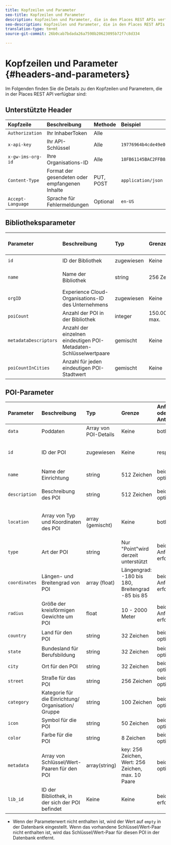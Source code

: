 ```yaml
---
title: Kopfzeilen und Parameter
seo-title: Kopfzeilen und Parameter
description: Kopfzeilen und Parameter, die in den Places REST APIs verfügbar sind.
seo-description: Kopfzeilen und Parameter, die in den Places REST APIs verfügbar sind.
translation-type: tm+mt
source-git-commit: 26b0cab7bdada26a7598b20623095b72f7c8d334

---
```



# Kopfzeilen und Parameter {#headers-and-parameters}

Im Folgenden finden Sie die Details zu den Kopfzeilen und Parametern, die in der Places REST API verfügbar sind:

## Unterstützte Header

| Kopfzeile | Beschreibung | Methode | Beispiel |
| :--- | :--- | :--- | :--- |
| `Authorization` | Ihr InhaberToken | Alle |  |
| `x-api-key` | Ihr API-Schlüssel | Alle | `19776964b4cde49e08d8f62e5824f777b` |
| `x-gw-ims-org-id` | Ihre Organisations-ID | Alle | `18FB61145BAC2FFB0A494777@AdobeOrg` |
| `Content-Type` | Format der gesendeten oder empfangenen Inhalte | PUT, POST | `application/json` |
| `Accept-Language` | Sprache für Fehlermeldungen | Optional | `en-US` |

## Bibliotheksparameter

| Parameter | Beschreibung | Typ | Grenze | Anforderung oder Antwort | Beispiel |
| :--- | :--- | :--- | :--- | :--- | :--- |
| `id` | ID der Bibliothek | zugewiesen | Keine | Antwort | `"id": "b2488788-2d2a-462b-b1a2-305272777dda"` |
| `name` | Name der Bibliothek | string | 256 Zeichen | beide in Anforderung erforderlich | `"name": "Amazing Places"` |
| `orgID` | Experience Cloud-Organisations-ID des Unternehmens | zugewiesen | Keine | Antwort | `"orgID": "777F20F55BACA09E0A495D8F@AdobeOrg"` |
| `poiCount` | Anzahl der POI in der Bibliothek | integer | 150.000 max. | Antwort | `"poiCount": 25149` |
| `metadataDescriptors` | Anzahl der einzelnen eindeutigen POI-Metadaten-Schlüsselwertpaare | gemischt | Keine | Antwort |  |
| `poiCountInCities` | Anzahl für jeden eindeutigen POI-Stadtwert | gemischt | Keine | Antwort |  |

## POI-Parameter

| Parameter | Beschreibung | Typ | Grenze | Anforderung oder Antwort | Beispiel |
| :--- | :--- | :--- | :--- | :--- | :--- |
| `data` | Poddaten | Array von POI-Details | Keine | both |  |
| `id` | ID der POI | zugewiesen | Keine | response | `"id": "1455462b-7f9c-4220-9f42-5bbce777a0d1"` |
| `name` | Name der Einrichtung | string | 512 Zeichen | beide, optional\* | `"name": "My Favorite Place"` |
| `description` | Beschreibung des POI | string | 512 Zeichen | beide, optional\* | `"description": "This is a very good place."` |
| `location` | Array von Typ und Koordinaten des POI | array (gemischt) | Keine | both | `"location": {"type": "Point", "coordinates": [-122.201007, 37.604713]` |
| `type` | Art der POI | string | Nur "Point"wird derzeit unterstützt | beide in Anforderung erforderlich | `"type": "Point"` |
| `coordinates` | Längen- und Breitengrad von POI | array (float) | Längengrad: -180 bis 180, Breitengrad -85 bis 85 | beide in Anforderung erforderlich | `"coordinates": [-122.201007, 37.604713]` |
| `radius` | Größe der kreisförmigen Gewichte um POI | float | 10 - 2000 Meter | beide in Anforderung erforderlich | `"radius": 100` |
| `country` | Land für den POI | string | 32 Zeichen | beide, optional* | `"country": "United States"` |
| `state` | Bundesland für Berufsbildung | string | 32 Zeichen | beide, optional* | `"state": "California"` |
| `city` | Ort für den POI | string | 32 Zeichen | beide, optional* | `"city": "San Jose"` |
| `street` | Straße für das POI | string | 256 Zeichen | beide, optional* | `"street": "122 Woz Way"` |
| `category` | Kategorie für die Einrichtung/ Organisation/ Gruppe | string | 100 Zeichen | beide, optional* | `"category": "cafe"` |
| `icon` | Symbol für die POI | string | 50 Zeichen | beide, optional* | `"icon": "star"` |
| `color` | Farbe für die POI | string | 8 Zeichen | beide, optional* | `"color": "blue"` |
| `metadata` | Array von Schlüssel/Wert-Paaren für den POI | array(string) | key: 256 Zeichen, Wert: 256 Zeichen, max. 10 Paare | beide, optional* | `"metadata": {"region": "Equator"}` |
| `lib_id` | ID der Bibliothek, in der sich der POI befindet | Keine | Keine | beide, erforderlich | `"lib_id": "ac7a0b25-c6c2-43ba-bbc6-2b1777b80fe9"` |

* Wenn der Parameterwert nicht enthalten ist, wird der Wert auf `empty` in der Datenbank eingestellt. Wenn das vorhandene Schlüssel/Wert-Paar nicht enthalten ist, wird das Schlüssel/Wert-Paar für diesen POI in der Datenbank entfernt.

